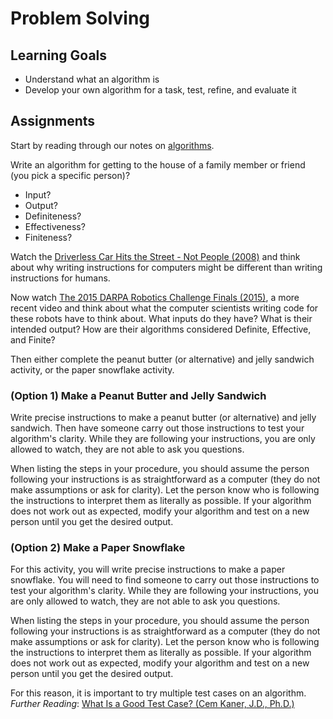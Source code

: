 # Problem Solving

## Learning Goals
* Understand what an algorithm is
* Develop your own algorithm for a task, test, refine, and evaluate it

## Assignments
Start by reading through our notes on [algorithms](./algorithms.md).

Write an algorithm for getting to the house of a family member or friend (you pick a specific person)?
- Input?
- Output?
- Definiteness?
- Effectiveness?
- Finiteness?

Watch the [Driverless Car Hits the Street - Not People (2008)](https://www.youtube.com/watch?v=yDVLUiJfpPw) and think about why writing instructions for computers might be different than writing instructions for humans. 

Now watch [The 2015 DARPA Robotics Challenge Finals (2015)](https://www.youtube.com/watch?v=8P9geWwi9e0), a more recent video and think about what the computer scientists writing code for these robots have to think about. What inputs do they have? What is their intended output? How are their algorithms considered Definite, Effective, and Finite?

Then either complete the peanut butter (or alternative) and jelly sandwich activity, or the paper snowflake activity.

### (Option 1) Make a Peanut Butter and Jelly Sandwich
Write precise instructions to make a peanut butter (or alternative) and jelly sandwich. Then have someone carry out those instructions to test your algorithm's clarity. While they are following your instructions, you are only allowed to watch, they are not able to ask you questions.

When listing the steps in your procedure, you should assume the person following your instructions is as straightforward as a computer (they do not make assumptions or ask for clarity). Let the person know who is following the instructions to interpret them as literally as possible. If your algorithm does not work out as expected, modify your algorithm and test on a new person until you get the desired output.

### (Option 2) Make a Paper Snowflake
For this activity, you will write precise instructions to make a paper snowflake. You will need to find someone to carry out those instructions to test your algorithm's clarity. While they are following your instructions, you are only allowed to watch, they are not able to ask you questions.

When listing the steps in your procedure, you should assume the person following your instructions is as straightforward as a computer (they do not make assumptions or ask for clarity). Let the person know who is following the instructions to interpret them as literally as possible. If your algorithm does not work out as expected, modify your algorithm and test on a new person until you get the desired output.

For this reason, it is important to try multiple test cases on an algorithm. _Further Reading_: [What Is a Good Test Case? (Cem Kaner, J.D., Ph.D.)](http://www.kaner.com/pdfs/GoodTest.pdf)